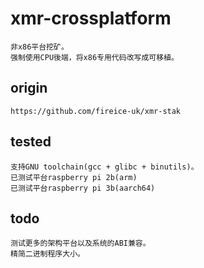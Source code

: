 # xmr-crossplatform

    非x86平台挖矿。
    强制使用CPU後端，将x86专用代码改写成可移植。

## origin

    https://github.com/fireice-uk/xmr-stak

## tested

    支持GNU toolchain(gcc + glibc + binutils)。
    已测试平台raspberry pi 2b(arm)
    已测试平台raspberry pi 3b(aarch64)

## todo

    测试更多的架构平台以及系统的ABI兼容。
    精简二进制程序大小。
